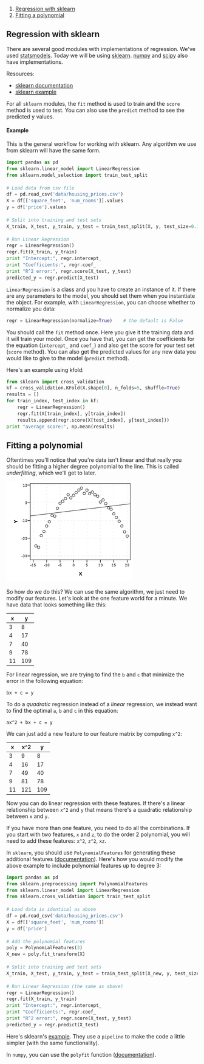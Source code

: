 1. [Regression with sklearn](#regression-with-sklearn)
1. [Fitting a polynomial](#fitting-a-polynomial)

## Regression with sklearn

There are several good modules with implementations of regression. We've
used
[statsmodels](http://statsmodels.sourceforge.net/devel/generated/statsmodels.regression.linear_model.OLS.html).
Today we will be using [sklearn](http://scikit-learn.org/stable/modules/generated/sklearn.linear_model.LinearRegression.html).
[numpy](docs.­scipy.­org/­doc/­numpy/­reference/­generated/­numpy.­polyfit.­html) and
[scipy](http://docs.scipy.org/doc/scipy-0.13.0/reference/generated/scipy.stats.linregress.html)
also have implementations.

Resources:
* [sklearn documentation](http://scikit-learn.org/stable/modules/generated/sklearn.linear_model.LinearRegression.html)
* [sklearn example](http://scikit-learn.org/0.11/auto_examples/linear_model/plot_ols.html)

For all `sklearn` modules, the `fit` method is used to train and the `score`
method is used to test. You can also use the `predict` method to see the
predicted y values.

#### Example

This is the general workflow for working with sklearn. Any algorithm we use from sklearn will have the same form.

```python
import pandas as pd
from sklearn.linear_model import LinearRegression
from sklearn.model_selection import train_test_split

# Load data from csv file
df = pd.read_csv('data/housing_prices.csv')
X = df[['square_feet', 'num_rooms']].values
y = df['price'].values

# Split into training and test sets
X_train, X_test, y_train, y_test = train_test_split(X, y, test_size=0.15)

# Run Linear Regression
regr = LinearRegression()
regr.fit(X_train, y_train)
print "Intercept:", regr.intercept_
print "Coefficients:", regr.coef_
print "R^2 error:", regr.score(X_test, y_test)
predicted_y = regr.predict(X_test)
```

 `LinearRegression` is a class and you have to create an instance of it. If there are any parameters to the model, you should set them when you instantiate the object. For example, with `LinearRegression`, you can choose whether to normalize you data:

 ```python
 regr = LinearRegression(normalize=True)    # the default is False
 ```

You should call the `fit` method once. Here you give it the training data and it will train your model. Once you have that, you can get the coefficients for the equation (`intercept_` and `coef_`) and also get the score for your test set (`score` method). You can also get the predicted values for any new data you would like to give to the model (`predict` method).

Here's an example using kfold:

```python
from sklearn import cross_validation
kf = cross_validation.KFold(X.shape[0], n_folds=5, shuffle=True)
results = []
for train_index, test_index in kf:
    regr = LinearRegression()
    regr.fit(X[train_index], y[train_index])
    results.append(regr.score(X[test_index], y[test_index]))
print "average score:", np.mean(results)
```


## Fitting a polynomial

Oftentimes you'll notice that you're data isn't linear and that really you should be fitting a higher degree polynomial to the line. This is called *underfitting*, which we'll get to later.

![quadratic](images/quadratic.png)

So how do we do this? We can use the same algorithm, we just need to modify our features. Let's look at the one feature world for a minute. We have data that looks something like this:

|     x |     y |
| ----- | ----- |
|     3 |     8 |
|     4 |    17 |
|     7 |    40 |
|     9 |    78 |
|    11 |   109 |

 For linear regression, we are trying to find the `b` and `c` that minimize the error in the following equation:

    bx + c = y

To do a *quadratic* regression instead of a *linear* regression, we instead want to find the optimal `a`, `b` and `c` in this equation:

    ax^2 + bx + c = y

We can just add a new feature to our feature matrix by computing `x^2`:

|     x |   x^2 |    y |
| ----- | ----- | ----- |
|     3 |     9 |     8 |
|     4 |    16 |    17 |
|     7 |    49 |    40 |
|     9 |    81 |    78 |
|    11 |   121 |   109 |

Now you can do linear regression with these features. If there's a linear relationship between `x^2` and `y` that means there's a quadratic relationship between `x` and `y`.

If you have more than one feature, you need to do all the combinations. If you start with two features, `x` and `z`, to do the order 2 polynomial, you will need to add these features: `x^2`, `z^2`, `xz`.

In `sklearn`, you should use `PolynomialFeatures` for generating these additional features ([documentation](http://scikit-learn.org/stable/modules/generated/sklearn.preprocessing.PolynomialFeatures.html#sklearn.preprocessing.PolynomialFeatures)). Here's how you would modify the above example to include polynomial features up to degree 3:

```python
import pandas as pd
from sklearn.preprocessing import PolynomialFeatures
from sklearn.linear_model import LinearRegression
from sklearn.cross_validation import train_test_split

# Load data is identical as above
df = pd.read_csv('data/housing_prices.csv')
X = df[['square_feet', 'num_rooms']]
y = df['price']

# Add the polynomial features
poly = PolynomialFeatures(3)
X_new = poly.fit_transform(X)

# Split into training and test sets
X_train, X_test, y_train, y_test = train_test_split(X_new, y, test_size=0.15)

# Run Linear Regression (the same as above)
regr = LinearRegression()
regr.fit(X_train, y_train)
print "Intercept:", regr.intercept_
print "Coefficients:", regr.coef_
print "R^2 error:", regr.score(X_test, y_test)
predicted_y = regr.predict(X_test)
```

Here's sklearn's [example](http://scikit-learn.org/stable/auto_examples/linear_model/plot_polynomial_interpolation.html). They use a `pipeline` to make the code a little simpler (with the same functionality).

In `numpy`, you can use the `polyfit` function ([documentation](http://docs.scipy.org/doc/numpy/reference/generated/numpy.polyfit.html)).
